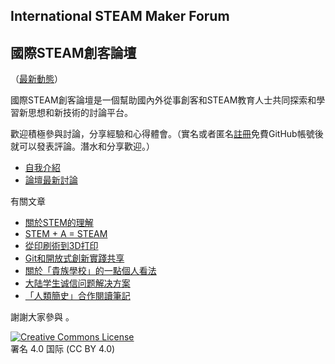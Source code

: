 ## International STEAM Maker Forum 

## 國際STEAM創客論壇 

（[最新動態](https://github.com/orgs/steam-maker/dashboard)）

國際STEAM創客論壇是一個幫助國內外從事創客和STEAM教育人士共同探索和學習新思想和新技術的討論平台。

歡迎積極參與討論，分享經驗和心得體會。（實名或者匿名[註冊](https://github.com/join)免費GitHub帳號後就可以發表評論。潛水和分享歡迎。）

- [自我介紹](https://github.com/steam-maker/steam-maker-forum/issues/6)
- [論壇最新討論](https://github.com/steam-maker/steam-maker-forum/issues?q=is%3Aissue+is%3Aopen+sort%3Aupdated-desc)

有關文章

- [關於STEM的理解](STEM)
- [STEM + A = STEAM](STEAM)
- [從印刷術到3D打印](3D)
- [Git和開放式創新實踐共享](git)
- [關於「貴族學校」的一點個人看法](elite)
- [大陆学生诚信问题解决方案](trust)
- [「人類簡史」合作閱讀筆記](reading/sapiens)

謝謝大家參與 。

<a rel="license" href="https://creativecommons.org/licenses/by/4.0/deed.zh"><img alt="Creative Commons License" style="border-width:0" src="https://i.creativecommons.org/l/by/4.0/88x31.png" /></a><br/>署名 4.0 国际 (CC BY 4.0)
